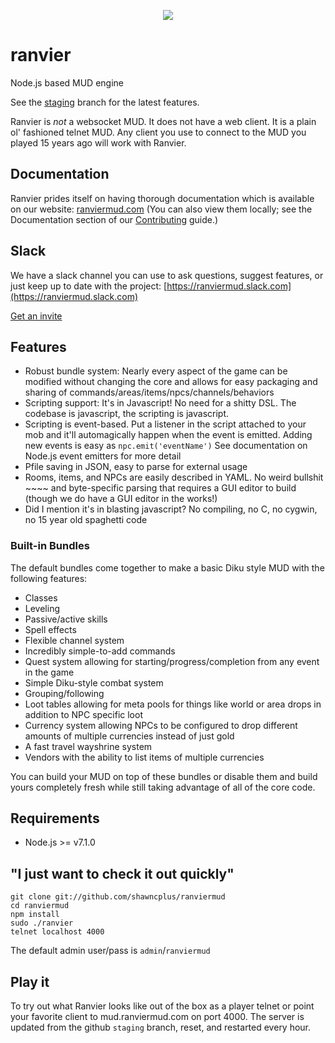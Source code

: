 <p align="center"><img class="readme-logo" src="https://raw.githubusercontent.com/shawncplus/ranviermud/staging/resources/logo.png"></p>

# ranvier

Node.js based MUD engine

See the [staging](https://github.com/shawncplus/ranviermud/tree/staging) branch for the latest features.

Ranvier is _not_ a websocket MUD. It does not have a web client. It is a plain ol' fashioned telnet MUD. Any client you
use to connect to the MUD you played 15 years ago will work with Ranvier.

## Documentation

Ranvier prides itself on having thorough documentation which is available on our website: [ranviermud.com](http://www.ranviermud.com)
(You can also view them locally; see the Documentation section of our [Contributing](http://www.ranviermud.com/contributing/#documentation) guide.)

## Slack

We have a slack channel you can use to ask questions, suggest features, or just keep up to date with the project: [https://ranviermud.slack.com](https://ranviermud.slack.com)

[Get an invite](https://ranviermud.signup.team/)

## Features

* Robust bundle system: Nearly every aspect of the game can be modified without changing the core and allows for easy
  packaging and sharing of commands/areas/items/npcs/channels/behaviors
* Scripting support: It's in Javascript! No need for a shitty DSL. The codebase is javascript, the scripting is javascript.
* Scripting is event-based. Put a listener in the script attached to your mob and it'll automagically happen when the
  event is emitted. Adding new events is easy as `npc.emit('eventName')` See documentation on Node.js event emitters for more detail
* Pfile saving in JSON, easy to parse for external usage
* Rooms, items, and NPCs are easily described in YAML. No weird bullshit ~~~~ and byte-specific parsing that requires a
  GUI editor to build (though we do have a GUI editor in the works!)
* Did I mention it's in blasting javascript? No compiling, no C, no cygwin, no 15 year old spaghetti code

### Built-in Bundles

The default bundles come together to make a basic Diku style MUD with the following features:

* Classes
* Leveling
* Passive/active skills
* Spell effects
* Flexible channel system
* Incredibly simple-to-add commands
* Quest system allowing for starting/progress/completion from any event in the game
* Simple Diku-style combat system
* Grouping/following
* Loot tables allowing for meta pools for things like world or area drops in addition to NPC specific loot
* Currency system allowing NPCs to be configured to drop different amounts of multiple currencies instead of just gold
* A fast travel wayshrine system
* Vendors with the ability to list items of multiple currencies

You can build your MUD on top of these bundles or disable them and build yours completely fresh while still taking
advantage of all of the core code.

## Requirements

* Node.js >= v7.1.0

## "I just want to check it out quickly"

    git clone git://github.com/shawncplus/ranviermud
    cd ranviermud
    npm install
    sudo ./ranvier
    telnet localhost 4000

The default admin user/pass is `admin`/`ranviermud`

## Play it

To try out what Ranvier looks like out of the box as a player telnet or point your favorite client to
mud.ranviermud.com on port 4000. The server is updated from the github `staging` branch, reset, and restarted every
hour.
